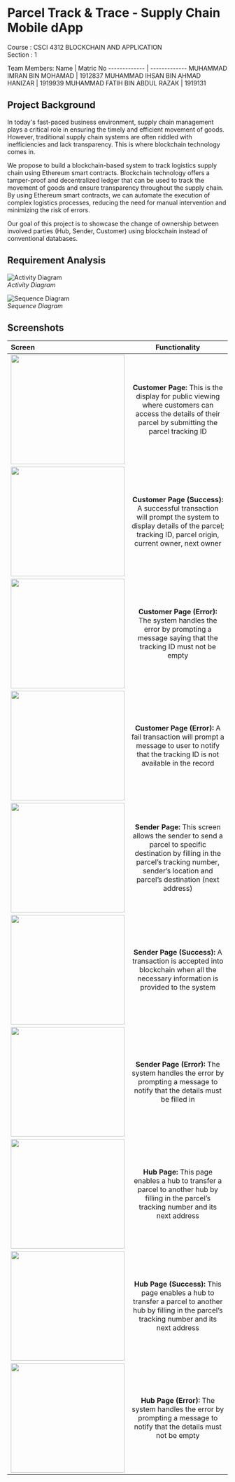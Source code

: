 # Parcel Track & Trace - Supply Chain Mobile dApp

Course : CSCI 4312 BLOCKCHAIN AND APPLICATION </br>
Section : 1

Team Members:
Name  | Matric No
------------- | -------------
MUHAMMAD IMRAN BIN MOHAMAD  | 1912837
MUHAMMAD IHSAN BIN AHMAD HANIZAR  | 1919939
MUHAMMAD FATIH BIN ABDUL RAZAK  | 1919131


## Project Background
In today's fast-paced business environment, supply chain management plays a critical role in ensuring the timely and efficient movement of goods. However, traditional supply chain systems are often riddled with inefficiencies and lack transparency. This is where blockchain technology comes in.

We propose to build a blockchain-based system to track logistics supply chain using Ethereum smart contracts. Blockchain technology offers a tamper-proof and decentralized ledger that can be used to track the movement of goods and ensure transparency throughout the supply chain. By using Ethereum smart contracts, we can automate the execution of complex logistics processes, reducing the need for manual intervention and minimizing the risk of errors.

Our goal of this project is to showcase the change of ownership between involved parties (Hub, Sender, Customer) using blockchain instead of conventional databases.

## Requirement Analysis
![Activity Diagram](https://github.com/0xh34rtl3ss/SupplyChain_dApp/blob/main/assets/img/BC-Activity%20Diagram.drawio.png)</br>
*Activity Diagram*

![Sequence Diagram](https://github.com/0xh34rtl3ss/SupplyChain_dApp/blob/main/assets/img/BC-Sequence%20Diagram.drawio.png)</br>
*Sequence Diagram*


## Screenshots


| Screen        | Functionality | 
|:--------------|:-------------:|
|    <img src="https://github.com/0xh34rtl3ss/SupplyChain_dApp/blob/main/assets/img/cust-input.png" width="260" height="250">  | **Customer Page:** This is the display for public viewing where customers can access the details of their parcel by submitting the parcel tracking ID |
|    <img src="https://github.com/0xh34rtl3ss/SupplyChain_dApp/blob/main/assets/img/cust-success.png" width="260" height="250">  | **Customer Page (Success):** A successful transaction will prompt the system to display details of the parcel; tracking ID, parcel origin, current owner, next owner |
|    <img src="https://github.com/0xh34rtl3ss/SupplyChain_dApp/blob/main/assets/img/cust-error1.png" width="260" height="250">  | **Customer Page (Error):** The system handles the error by prompting a message saying that the tracking ID must not be empty|
|    <img src="https://github.com/0xh34rtl3ss/SupplyChain_dApp/blob/main/assets/img/cust-error2.png" width="260" height="250">  | **Customer Page (Error):** A fail transaction will prompt a message to user to notify that the tracking ID is not available in the record|
|    <img src="https://github.com/0xh34rtl3ss/SupplyChain_dApp/blob/main/assets/img/sender-input.png" width="260" height="250">  | **Sender Page:** This screen allows the sender to send a parcel to specific destination by filling in the parcel’s tracking number, sender’s location and parcel’s destination (next address) |
|    <img src="https://github.com/0xh34rtl3ss/SupplyChain_dApp/blob/main/assets/img/sender-success.png" width="260" height="250">  | **Sender Page (Success):** A transaction is accepted into blockchain when all the necessary information is provided to the system |
|    <img src="https://github.com/0xh34rtl3ss/SupplyChain_dApp/blob/main/assets/img/sender-error.png" width="260" height="250">  | **Sender Page (Error):** The system handles the error by prompting a message to notify that the details must be filled in |
|    <img src="https://github.com/0xh34rtl3ss/SupplyChain_dApp/blob/main/assets/img/hub-input.png" width="260" height="250">  | **Hub Page:** This page enables a hub to transfer a parcel to another hub by filling in the parcel’s tracking number and its next address |
|    <img src="https://github.com/0xh34rtl3ss/SupplyChain_dApp/blob/main/assets/img/hub-success.png" width="260" height="250">  | **Hub Page (Success):** This page enables a hub to transfer a parcel to another hub by filling in the parcel’s tracking number and its next address |
|    <img src="https://github.com/0xh34rtl3ss/SupplyChain_dApp/blob/main/assets/img/hub-error.png" width="260" height="250">  | **Hub Page (Error):** The system handles the error by prompting a message to notify that the details must not be empty |

